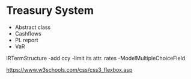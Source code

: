 # Treasury System

* Abstract class
* Cashflows
* PL report
* VaR

IRTermStructure
-add ccy
-limit its attr. rates
-ModelMultipleChoiceField

https://www.w3schools.com/css/css3_flexbox.asp

<!DOCTYPE html>
<html lang="en">
    <head>
        <title>Screen Size</title>
        <style>
            #container {
                display: flex;
                flex-wrap: wrap;
            }

            #container > div {
                background-color: green;
                font-size: 20px;
                margin: 20px;
                padding: 20px;
                width: 200px;
            }
        </style>
    </head>
    <body>
        <div id="container">
            <div>Some text 1!</div>
            <div>Some text 2!</div>
            <div>Some text 3!</div>
            <div>Some text 4!</div>
            <div>Some text 5!</div>
            <div>Some text 6!</div>
            <div>Some text 7!</div>
            <div>Some text 8!</div>
            <div>Some text 9!</div>
            <div>Some text 10!</div>
            <div>Some text 11!</div>
            <div>Some text 12!</div>
        </div>
    </body>
</html>





import QuantLib as ql
import numpy as np
import pandas as pd

rev_date = ql.Date(17,11,2021)
ql.Settings.instance().evaluationDate = rev_date

ty = ql.VanillaSwap.Receiver
calendar = ql.UnitedStates()
effective_date = ql.Date(19,11,2021)
swap_tenor = ql.Period('2y')
maturity = calendar.advance(effective_date, swap_tenor)

#----trade end--------

#----USD 42 ois START-----
yts_handle_ois = ql.RelinkableYieldTermStructureHandle()

cv_df = pd.read_csv('usdoiscurve.csv' ,index_col = 'Term')
cv = cv_df.drop(columns=['Shift','Shifted Rate','Zero Rate','Discount'])
cv['Market Rate'] = cv['Market Rate'] * 0.01

helpers = ql.RateHelperVector()
index = ql.OvernightIndex('USD EFFR', 1, ql.USDCurrency(), ql.UnitedStates(), ql.Actual365Fixed(), yts_handle_ois)
simple_quote = []

for term, data in cv.iterrows():
    term = term.replace(' ','')
    if term == '1D':
        simple_quote.append( ql.SimpleQuote(float(data['Market Rate'])) )
        helpers.append( ql.DepositRateHelper(ql.QuoteHandle(simple_quote[-1]), index) )
        #index.addFixing(rev_date, float(data['Market Rate']))
    else:
        simple_quote.append( ql.SimpleQuote(float(data['Market Rate'])) )
        helpers.append( ql.OISRateHelper(2, ql.Period(term), ql.QuoteHandle(simple_quote[-1]), index) )

#print('USD OIS')
#[print(x.value()) for x in simple_quote]

ois_curve = ql.PiecewiseLogLinearDiscount(rev_date, helpers, ql.Actual365Fixed())

yts_handle_ois.linkTo(ois_curve)
#----USD 42 ois END-------

#----USD 23 START-----
yts_handle_usd = ql.RelinkableYieldTermStructureHandle()

cv_df = pd.read_csv('curve.csv' ,index_col = 'Term')
cv = cv_df.drop(columns=['Shift','Shifted Rate','Zero Rate','Discount'])
cv['Market Rate'] = cv['Market Rate'] * 0.01

helpers2 = ql.RateHelperVector()
index_libor = ql.USDLibor(ql.Period('3m'), yts_handle_usd)
simple_quote_swap = []

for term, data in cv.iterrows():
    term = term.replace(' ','')
    if term == '3MO':
        simple_quote_swap.append( ql.SimpleQuote(float(data['Market Rate'])) )
        helpers2.append( ql.DepositRateHelper(ql.QuoteHandle(simple_quote_swap[-1]), index_libor) )
    elif term[:2] == 'ED':
        simple_quote_swap.append( ql.SimpleQuote((1.0-float(data['Market Rate']))*100) )
        helpers2.append( ql.FuturesRateHelper(ql.QuoteHandle(simple_quote_swap[-1]), ql.IMM.date(term[-2:]), index_libor) )
    elif term[-2:] == 'YR':
        simple_quote_swap.append( ql.SimpleQuote(float(data['Market Rate'])) ) 
        swapIndex = ql.UsdLiborSwapIsdaFixAm(ql.Period(term.replace('YR','y')))
        helpers2.append( ql.SwapRateHelper(ql.QuoteHandle(simple_quote_swap[-1]), 
                                            swapIndex, 
                                            ql.QuoteHandle(), 
                                            ql.Period(), 
                                            yts_handle_ois
                                            )
                        )
#print('USD LIBOR')
#[print(x.value()) for x in simple_quote_swap]

usd_curve = ql.PiecewiseLogLinearDiscount(rev_date, helpers2, ql.Actual365Fixed())

yts_handle_usd.linkTo(usd_curve)
#----USD 23 END-------


engine = ql.DiscountingSwapEngine(yts_handle_ois)

n = 1e9
fixedSchedule = ql.MakeSchedule(effective_date, maturity, ql.Period('6M'), calendar=ql.UnitedStates(), rule=ql.DateGeneration.Forward)
floatSchedule = ql.MakeSchedule(effective_date, maturity, ql.Period('3M'), calendar=ql.UnitedStates(), rule=ql.DateGeneration.Forward)

fixed_rate = 0.32527*0.01
my_swap = ql.VanillaSwap(ty, n, fixedSchedule, fixed_rate, ql.Thirty360(), floatSchedule, index_libor, 0, ql.Actual360())
my_swap.setPricingEngine(engine)

fairRate = my_swap.fairRate()
npv = my_swap.NPV()

with open("result.txt", "w") as f:
    f.write(f"Fair swap rate: {fairRate:.4%}\n")
    f.write(f"Swap NPV: {npv:,.2f}\n")
    
    for i in range(2):
        f.write(f"leg {str(i)}\n")
        for cf in list(my_swap.leg(i)):
            f.write(f"{cf.date().ISO()},{cf.amount():.2f},{ois_curve.discount(cf.date()):.16f}\n")

    f.write("===========BPV============\n")
    for i in range(len(simple_quote_swap)):
        simple_quote_swap[i].setValue(simple_quote_swap[i].value() + 0.0001)
        f.write(f"{cv.index[i]} {my_swap.NPV() - npv:,.2f}\n")
        simple_quote_swap[i].setValue(simple_quote_swap[i].value() - 0.0001)
